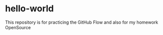 # hello-world
This repository is for practicing the GitHub Flow and also for my homework OpenSource
